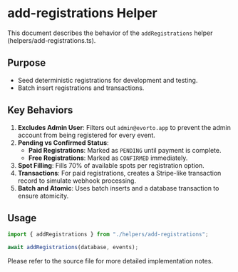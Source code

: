 # add-registrations Helper

This document describes the behavior of the `addRegistrations` helper (helpers/add-registrations.ts).

## Purpose

- Seed deterministic registrations for development and testing.
- Batch insert registrations and transactions.

## Key Behaviors

1. **Excludes Admin User**: Filters out `admin@evorto.app` to prevent the admin account from being registered for every event.
2. **Pending vs Confirmed Status**:
   - **Paid Registrations**: Marked as `PENDING` until payment is complete.
   - **Free Registrations**: Marked as `CONFIRMED` immediately.
3. **Spot Filling**: Fills 70% of available spots per registration option.
4. **Transactions**: For paid registrations, creates a Stripe-like transaction record to simulate webhook processing.
5. **Batch and Atomic**: Uses batch inserts and a database transaction to ensure atomicity.

## Usage

```ts
import { addRegistrations } from "./helpers/add-registrations";

await addRegistrations(database, events);
```

Please refer to the source file for more detailed implementation notes.
